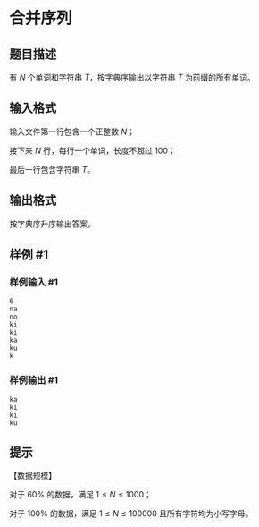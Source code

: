 # 合并序列

## 题目描述

有 $N$ 个单词和字符串 $T$，按字典序输出以字符串 $T$ 为前缀的所有单词。

## 输入格式

输入文件第一行包含一个正整数 $N$；

接下来 $N$ 行，每行一个单词，长度不超过 $100$；

最后一行包含字符串 $T$。

## 输出格式

按字典序升序输出答案。

## 样例 #1

### 样例输入 #1

```
6
na
no
ki
ki
ka
ku
k
```

### 样例输出 #1

```
ka
ki
ki
ku
```

## 提示

【数据规模】

对于 $60\%$ 的数据，满足 $1 \le N \le 1000$；

对于 $100\%$ 的数据，满足 $1 \le N \le 100000$ 且所有字符均为小写字母。
